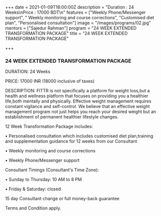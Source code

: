 +++
date = 2021-01-09T18:00:00Z
description = "Duration : 24 Weeks\nPrice : 17000 BDT\n"
features = ["Weekly Phone/Messenger support", " Weekly monitoring and course corrections", "Customised diet plan", "Personalised consultation"]
image = "/images/programs/02.jpg"
mentors = ["Sajedur Rahman"]
program = "24 WEEK EXTENDED TRANSFORMATION PACKAGE"
title = "24 WEEK EXTENDED TRANSFORMATION PACKAGE"

+++
### 24 WEEK EXTENDED TRANSFORMATION PACKAGE

DURATION: 24 Weeks

PRICE: 17000 INR (18000 inclusive of taxes)

DESCRIPTION: FITTR is not specifically a platform for weight loss,but a health and wellness platform that focuses on providing you a healthier life,both mentally and physically. Effective weight management requires constant vigilance and self-control. We believe that an effective weight management program not just helps you reach your desired weight but an establishment of permanent healthier lifestyle changes.

12 Week Transformation Package includes:

• Personalised consultation which includes customised diet plan,training and supplementation guidance for 12 weeks from our Consultant

• Weekly monitoring and course corrections

• Weekly Phone/Messenger support

Consultant Timings (Consultant's Time Zone):

• Sunday to Thursday: 10 AM to 8 PM

• Friday & Saturday: closed

15 day Consultant change or full money-back guarantee

Terms and Condition apply.